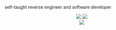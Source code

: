 self-taught reverse engineer and software developer

<div align="center">
  <img src="https://github-readme-stats.vercel.app/api?username=ethaanol&theme=gruvbox&show_icons=true&hide_border=true&count_private=true">
  <img src="https://github-readme-streak-stats.herokuapp.com/?user=ethaanol&theme=gruvbox&hide_border=true"> <br>
  <img src="https://github-readme-stats.vercel.app/api/top-langs/?username=ethaanol&theme=gruvbox&show_icons=true&hide_border=true&layout=compact">
</div>
